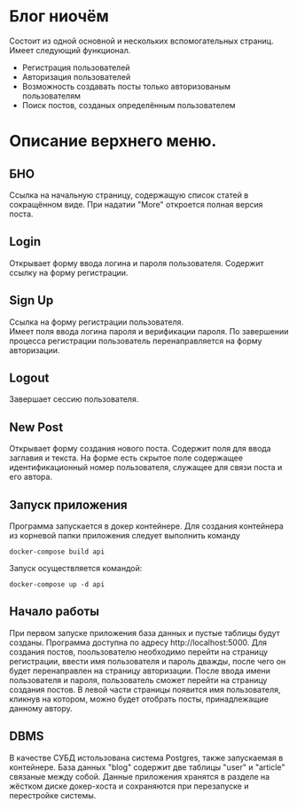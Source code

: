 # Блог ниочём

Состоит из одной основной и нескольких вспомогательных страниц. Имеет следующий функционал.  
- Регистрация пользователей
- Авторизация пользователей
- Возможность создавать посты только авторизованым пользователям
- Поиск постов, созданых определённым пользователем

# Описание верхнего меню.  
## БНО
Ссылка на начальную страницу, содержащую список статей в сокращённом виде. При надатии "More" откроется полная версия поста.

## Login
Открывает форму ввода логина и пароля пользователя. 
Содержит ссылку на форму регистрации.  


## Sign Up

Ссылка на форму регистрации пользователя.  
Имеет поля ввода логина пароля и верификации пароля.
По завершении процесса регистрации пользователь перенаправляется на форму авторизации.  


## Logout

Завершает сессию пользователя.


## New Post
Открывает форму создания нового поста. Содержит поля для ввода заглавия и текста.
На форме есть скрытое поле содержащее идентификационный номер пользователя, служащее для связи поста и его автора. 

## Запуск приложения

Программа запускается в докер контейнере. 
Для создания контейнера из корневой папки приложения следует выполнить команду 
```
docker-compose build api
```
Запуск осуществляется командой:
```
docker-compose up -d api
```
## Начало работы
При первом запуске приложения база данных и пустые таблицы будут созданы. 
Программа доступна по адресу http://localhost:5000.
Для создания постов, поользователю необходимо перейти на страницу регистрации, ввести имя пользователя и пароль дважды, после чего он будет перенаправлен на страницу авторизации.
После ввода имени пользователя и пароля, пользователь сможет перейти на страницу создания постов.
В левой части страницы появится имя пользователя, кликнув на котором, можно будет отобрать посты, принадлежащие данному автору.
## DBMS
В качестве СУБД истользована система Postgres, также запускаемая в контейнере. 
База данных "blog" содержит две таблицы "user" и "article" связаные между собой.
Данные приложения хранятся в разделе на жёстком диске докер-хоста и сохраняются при перезапуске и перестройке системы.
